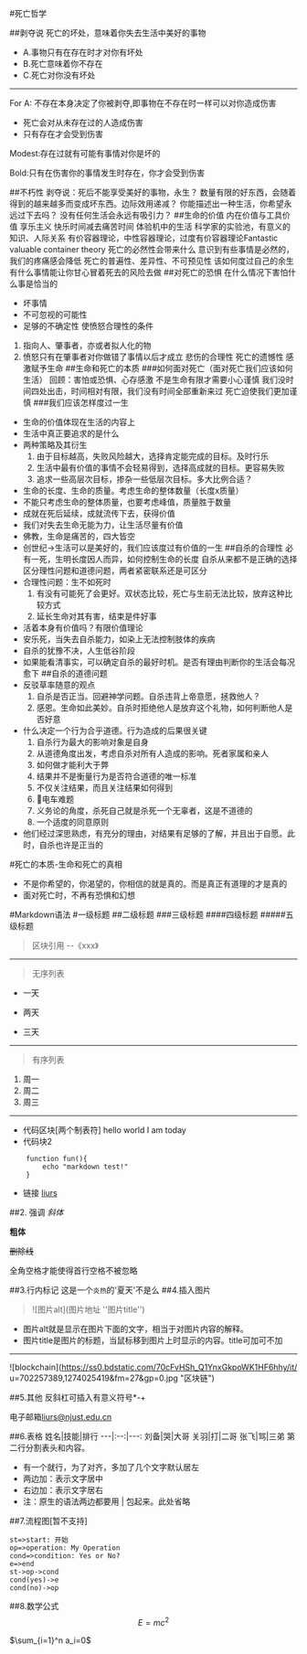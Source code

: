 #死亡哲学

##剥夺说
死亡的坏处，意味着你失去生活中美好的事物

- A.事物只有在存在时才对你有坏处
- B.死亡意味着你不存在
- C.死亡对你没有坏处
---
For A:
不存在本身决定了你被剥夺,即事物在不存在时一样可以对你造成伤害
- 死亡会对从未存在过的人造成伤害
- 只有存在才会受到伤害

Modest:存在过就有可能有事情对你是坏的

Bold:只有在伤害你的事情发生时存在，你才会受到伤害


##不朽性
剥夺说：死后不能享受美好的事物，永生？
数量有限的好东西，会随着得到的越来越多而变成坏东西。边际效用递减？
你能描述出一种生活，你希望永远过下去吗？
没有任何生活会永远有吸引力？
##生命的价值
内在价值与工具价值
享乐主义 快乐时间减去痛苦时间
体验机中的生活
科学家的实验池，有意义的知识、人际关系
有价容器理论，中性容器理论，过度有价容器理论Fantastic valuable container theory
死亡的必然性会带来什么
意识到有些事情是必然的，我们的疼痛感会降低
死亡的普遍性、差异性、不可预见性
该如何度过自己的余生
有什么事情能让你甘心冒着死去的风险去做
##对死亡的恐惧
在什么情况下害怕什么事是恰当的
- 坏事情
- 不可忽视的可能性
- 足够的不确定性
使愤怒合理性的条件
1. 指向人、肇事者，亦或者拟人化的物
2. 愤怒只有在肇事者对你做错了事情以后才成立
悲伤的合理性
死亡的遗憾性
感激赋予生命
##生命和死亡的本质
###如何面对死亡（面对死亡我们应该如何生活）
回顾：害怕或恐惧、心存感激
不是生命有限才需要小心谨慎
我们没时间四处出击，时间相对有限，我们没有时间全部重新来过
死亡迫使我们更加谨慎
###我们应该怎样度过一生
- 生命的价值体现在生活的内容上
- 生活中真正要追求的是什么
- 两种策略及其衍生
    1. 由于目标越高，失败风险越大，选择肯定能完成的目标。及时行乐
    2. 生活中最有价值的事情不会轻易得到，选择高成就的目标。更容易失败
    3. 追求一些高层次目标，掺杂一些低层次目标。多大比例合适？
- 生命的长度、生命的质量。考虑生命的整体数量（长度x质量）
- 不能只考虑生命的整体质量，也要考虑峰值，质量胜于数量
- 成就在死后延续，成就流传下去，获得价值
- 我们对失去生命无能为力，让生活尽量有价值
- 佛教，生命是痛苦的，四大皆空
- 创世纪->生活可以是美好的，我们应该度过有价值的一生
##自杀的合理性
必有一死，生明长度因人而异，如何控制生命的长度
自杀从来都不是正确的选择
区分理性问题和道德问题，两者紧密联系还是可区分
- 合理性问题：生不如死时
    1. 有没有可能死了会更好。双状态比较，死亡与生前无法比较，放弃这种比较方式
    2. 延长生命对其有害，结束是件好事
- 活着本身有价值吗？有限价值理论
- 安乐死，当失去自杀能力，如染上无法控制肢体的疾病
- 自杀的犹豫不决，人生低谷阶段
- 如果能看清事实，可以确定自杀的最好时机。是否有理由判断你的生活会每况愈下
##自杀的道德问题
- 反驳草率随意的观点
    1. 自杀是否正当。回避神学问题。自杀违背上帝意愿，拯救他人？
    2. 感恩。生命如此美妙。自杀时拒绝他人是放弃这个礼物，如何判断他人是否好意
- 什么决定一个行为合乎道德。行为造成的后果很关键
    1. 自杀行为最大的影响对象是自身
    2. 从道德角度出发，考虑自杀对所有人造成的影响。死者家属和亲人
    3. 如何做才能利大于弊
    4. 结果并不是衡量行为是否符合道德的唯一标准
    5. 不仅关注结果，而且关注结果如何得到
    6. 🚎电车难题
    7. 义务论的角度，杀死自己就是杀死一个无辜者，这是不道德的
    8. 一个适度的同意原则
- 他们经过深思熟虑，有充分的理由，对结果有足够的了解，并且出于自愿。此时，自杀也许是正当的

#死亡的本质-生命和死亡的真相
- 不是你希望的，你渴望的，你相信的就是真的。而是真正有道理的才是真的
- 面对死亡时，不再有恐惧和幻想

#Markdown语法
#一级标题
##二级标题
###三级标题
####四级标题
#####五级标题
>区块引用 --《xxx》
* * *
>无序列表
+ 一天
- 两天
* 三天
---
>有序列表
1. 周一
2. 周二
3. 周三
---

- 代码区块[两个制表符]
        hello world
        I am today
- 代码块2
```
    function fun(){ 
        echo "markdown test!"
    }
```
+ 链接
[liurs](liurs@njust.edu.cn)

##2. 强调
*斜体*

**粗体**

~~删除线~~

全角空格才能使得首行空格不被忽略

##3.行内标记
这是一个`炎热`的'夏天'不是么
##4.插入图片
>![图片alt](图片地址 ''图片title'')
- 图片alt就是显示在图片下面的文字，相当于对图片内容的解释。
- 图片title是图片的标题，当鼠标移到图片上时显示的内容。title可加可不加
---
![blockchain](https://ss0.bdstatic.com/70cFvHSh_Q1YnxGkpoWK1HF6hhy/it/
u=702257389,1274025419&fm=27&gp=0.jpg "区块链")

##5.其他
反斜杠可插入有意义符号\*\-\+

电子邮箱<liurs@njust.edu.cn>

##6.表格
姓名|技能|排行
---|:--:|---:
刘备|哭|大哥
关羽|打|二哥
张飞|骂|三弟
第二行分割表头和内容。
- 有一个就行，为了对齐，多加了几个文字默认居左
- 两边加：表示文字居中
- 右边加：表示文字居右
- 注：原生的语法两边都要用 | 包起来。此处省略

##7.流程图[暂不支持]
```flow
st=>start: 开始
op=>operation: My Operation
cond=>condition: Yes or No?
e=>end
st->op->cond
cond(yes)->e
cond(no)->op
```

##8.数学公式
$$E=mc^2$$

$\sum_{i=1}^n a_i=0$

